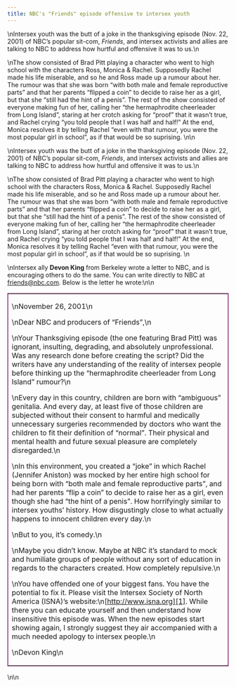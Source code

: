 ```yaml
---
title: NBC's "Friends" episode offensive to intersex youth
---
```


\nIntersex youth was the butt of a joke in the thanksgiving episode (Nov. 22, 2001) of <span class="caps">NBC</span>&#8217;s popular sit-com, _Friends_, and intersex activists and allies are talking to <span class="caps">NBC</span> to address how hurtful and offensive it was to us.\n

\nThe show consisted of Brad Pitt playing a character who went to high school with the characters Ross, Monica & Rachel. Supposedly Rachel made his life miserable, and so he and Ross made up a rumour about her. The rumour was that she was born &#8220;with both male and female reproductive parts&#8221; and that her parents &#8220;flipped a coin&#8221; to decide to raise her as a girl, but that she &#8220;still had the hint of a penis&#8221;. The rest of the show consisted of everyone making fun of her, calling her &#8220;the hermaphrodite cheerleader from Long Island&#8221;, staring at her crotch asking for &#8220;proof&#8221; that it wasn&#8217;t true, and Rachel crying &#8220;you told people that I was half and half!&#8221; At the end, Monica resolves it by telling Rachel &#8220;even with that rumour, you were the most popular girl in school&#8221;, as if that would be so suprising. \n\n

\nIntersex youth was the butt of a joke in the thanksgiving episode (Nov. 22, 2001) of <span class="caps">NBC</span>&#8217;s popular sit-com, _Friends_, and intersex activists and allies are talking to <span class="caps">NBC</span> to address how hurtful and offensive it was to us.\n

\nThe show consisted of Brad Pitt playing a character who went to high school with the characters Ross, Monica & Rachel. Supposedly Rachel made his life miserable, and so he and Ross made up a rumour about her. The rumour was that she was born &#8220;with both male and female reproductive parts&#8221; and that her parents &#8220;flipped a coin&#8221; to decide to raise her as a girl, but that she &#8220;still had the hint of a penis&#8221;. The rest of the show consisted of everyone making fun of her, calling her &#8220;the hermaphrodite cheerleader from Long Island&#8221;, staring at her crotch asking for &#8220;proof&#8221; that it wasn&#8217;t true, and Rachel crying &#8220;you told people that I was half and half!&#8221; At the end, Monica resolves it by telling Rachel &#8220;even with that rumour, you were the most popular girl in school&#8221;, as if that would be so suprising. \n

\nIntersex ally <b class=dr>Devon King</b> from Berkeley wrote a letter to <span class="caps">NBC</span>, and is encouraging others to do the same. You can write directly to <span class="caps">NBC</span> at <friends@nbc.com>. Below is the letter he wrote:\n\n<table border=1 bordercolor=#98457E cellpadding=20 align=center width=90%>

<td width=90%>

\nNovember 26, 2001\n

\nDear <span class="caps">NBC</span> and producers of &#8220;Friends&#8221;,\n

\nYour Thanksgiving episode (the one featuring Brad Pitt) was ignorant, insulting, degrading, and absolutely unprofessional. Was any research done before creating the script? Did the writers have any understanding of the reality of intersex people before thinking up the &#8220;hermaphrodite cheerleader from Long Island&#8221; rumour?\n

\nEvery day in this country, children are born with &#8220;ambiguous&#8221; genitalia. And every day, at least five of those children are subjected without their consent to harmful and medically unnecessary surgeries recommended by doctors who want the children to fit their definition of &#8220;normal&#8221;. Their physical and mental health and future sexual pleasure are completely disregarded.\n

\nIn this environment, you created a &#8220;joke&#8221; in which Rachel (Jennifer Aniston) was mocked by her entire high school for being born with &#8220;both male and female reproductive parts&#8221;, and had her parents &#8220;flip a coin&#8221; to decide to raise her as a girl, even though she had &#8220;the hint of a penis&#8221;. How horrifyingly similar to intersex youths&#8217; history. How disgustingly close to what actually happens to innocent children every day.\n

\nBut to you, it&#8217;s comedy.\n

\nMaybe you didn&#8217;t know. Maybe at <span class="caps">NBC</span> it&#8217;s standard to mock and humiliate groups of people without any sort of education in regards to the characters created. How completely repulsive.\n

\nYou have offended one of your biggest fans. You have the potential to fix it. Please visit the Intersex Society of North America (<span class="caps">ISNA</span>)&#8217;s website:\n[http://www.isna.org][1]. While there you can educate yourself and then understand how insensitive this episode was. When the new episodes start showing again, I strongly suggest they air accompanied with a much needed apology to intersex people.\n

\nDevon King\n</td></table>\n\n

 [1]: http://www.isna.org/